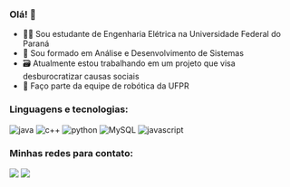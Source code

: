
### Olá! 👋 


- 👨‍🎓 Sou estudante de Engenharia Elétrica na Universidade Federal do Paraná
- 📜 Sou formado em Análise e Desenvolvimento de Sistemas
- 🗃️ Atualmente estou trabalhando em um projeto que visa desburocratizar causas sociais
- 🤖 Faço parte da equipe de robótica da UFPR


### Linguagens e tecnologias: 

<div style="display: inline_block">
    <img align="center" alt="java" src="https://img.shields.io/badge/Java-ED8B00?style=for-the-badge&logo=openjdk&logoColor=white" />
    <img align="center" alt="c++" src="https://img.shields.io/badge/C%2B%2B-00599C?style=for-the-badge&logo=c%2B%2B&logoColor=white" />
    <img align="center" alt="python" src="https://img.shields.io/badge/Python-14354C?style=for-the-badge&logo=python&logoColor=white" />
    <img align="center" alt="MySQL" src="https://img.shields.io/badge/MySQL-00000F?style=for-the-badge&logo=mysql&logoColor=white" />
    <img align="center" alt="javascript" src="https://img.shields.io/badge/JavaScript-323330?style=for-the-badge&logo=javascript&logoColor=F7DF1E" />
</div>

### Minhas redes para contato:
<div>
  <a href="https://www.linkedin.com/in/rianmarcos/" target="_blank"><img src="https://img.shields.io/badge/-LinkedIn-%230077B5?style=for-the-badge&logo=linkedin&logoColor=white" target="_blank"></a>
  <a href = "mailto:rian.marcos07@gmail.com"><img src="https://img.shields.io/badge/-Gmail-%23333?style=for-the-badge&logo=gmail&logoColor=white" target="_blank"></a>
</div>

